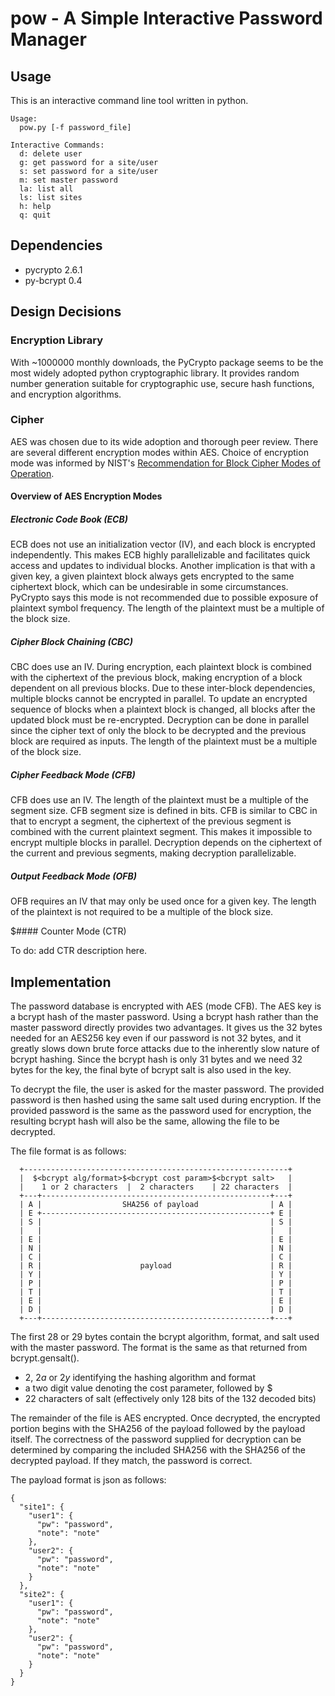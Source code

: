 # pow - A Simple Interactive Password Manager



## Usage

This is an interactive command line tool written in python.

    Usage:
      pow.py [-f password_file]

    Interactive Commands:
      d: delete user
      g: get password for a site/user
      s: set password for a site/user
      m: set master password
      la: list all
      ls: list sites
      h: help
      q: quit

## Dependencies
 * pycrypto 2.6.1
 * py-bcrypt 0.4

## Design Decisions

### Encryption Library

With ~1000000 monthly downloads, the PyCrypto package seems to be the most widely adopted python cryptographic library. It provides random number generation suitable for cryptographic use, secure hash functions, and encryption algorithms.

### Cipher

AES was chosen due to its wide adoption and thorough peer review. There are several different encryption modes within AES. Choice of encryption mode was informed by NIST's [Recommendation for Block Cipher Modes of Operation](http://csrc.nist.gov/publications/nistpubs/800-38a/sp800-38a.pdf).

#### Overview of AES Encryption Modes

##### Electronic Code Book (ECB)

ECB does not use an initialization vector (IV), and each block is encrypted independently. This makes ECB highly parallelizable and facilitates quick access and updates to individual blocks. Another implication is that with a given key, a given plaintext block always gets encrypted to the same ciphertext block, which can be undesirable in some circumstances. PyCrypto says this mode is not recommended due to possible exposure of plaintext symbol frequency. The length of the plaintext must be a multiple of the block size.

##### Cipher Block Chaining (CBC)

CBC does use an IV. During encryption, each plaintext block is combined with the ciphertext of the previous block, making encryption of a block dependent on all previous blocks. Due to these inter-block dependencies, multiple blocks cannot be encrypted in parallel. To update an encrypted sequence of blocks when a plaintext block is changed, all blocks after the updated block must be re-encrypted. Decryption can be done in parallel since the cipher text of only the block to be decrypted and the previous block are required as inputs. The length of the plaintext must be a multiple of the block size.

##### Cipher Feedback Mode (CFB)

CFB does use an IV. The length of the plaintext must be a multiple of the segment size. CFB segment size is defined in bits. CFB is similar to CBC in that to encrypt a segment, the ciphertext of the previous segment is combined with the current plaintext segment. This makes it impossible to encrypt multiple blocks in parallel. Decryption depends on the ciphertext of the current and previous segments, making decryption parallelizable.

##### Output Feedback Mode (OFB)

OFB requires an IV that may only be used once for a given key. The length of the plaintext is not required to be a multiple of the block size.

$#### Counter Mode (CTR)

To do: add CTR description here.

## Implementation

The password database is encrypted with AES (mode CFB). The AES key is a bcrypt hash of the master password. Using a bcrypt hash rather than the master password directly provides two advantages. It gives us the 32 bytes needed for an AES256 key even if our password is not 32 bytes, and it greatly slows down brute force attacks due to the inherently slow nature of bcrypt hashing. Since the bcrypt hash is only 31 bytes and we need 32 bytes for the key, the final byte of bcrypt salt is also used in the key.

To decrypt the file, the user is asked for the master password. The provided password is then hashed using the same salt used during encryption. If the provided password is the same as the password used for encryption, the resulting bcrypt hash will also be the same, allowing the file to be decrypted.

The file format is as follows:

      +-----------------------------------------------------------+
      |  $<bcrypt alg/format>$<bcrypt cost param>$<bcrypt salt>   |
      |    1 or 2 characters  |  2 characters    | 22 characters  |
      +---+---------------------------------------------------+---+
      | A |                  SHA256 of payload                | A |
      | E +---------------------------------------------------+ E |
      | S |                                                   | S |
      |   |                                                   |   |
      | E |                                                   | E |
      | N |                                                   | N |
      | C |                                                   | C |
      | R |                      payload                      | R |
      | Y |                                                   | Y |
      | P |                                                   | P |
      | T |                                                   | T |
      | E |                                                   | E |
      | D |                                                   | D |
      +---+---------------------------------------------------+---+

The first 28 or 29 bytes contain the bcrypt algorithm, format, and salt used with the master password. The format is the same as that returned from bcrypt.gensalt().

* $2$, $2a$ or $2y$ identifying the hashing algorithm and format
* a two digit value denoting the cost parameter, followed by $
* 22 characters of salt (effectively only 128 bits of the 132
              decoded bits)

The remainder of the file is AES encrypted. Once decrypted, the encrypted portion begins with the SHA256 of the payload followed by the payload itself. The correctness of the password supplied for decryption can be determined by comparing the included SHA256 with the SHA256 of the decrypted payload. If they match, the password is correct.

The payload format is json as follows:

    {
      "site1": {
        "user1": {
          "pw": "password",
          "note": "note"
        },
        "user2": {
          "pw": "password",
          "note": "note"
        }
      },
      "site2": {
        "user1": {
          "pw": "password",
          "note": "note"
        },
        "user2": {
          "pw": "password",
          "note": "note"
        }
      }
    }

